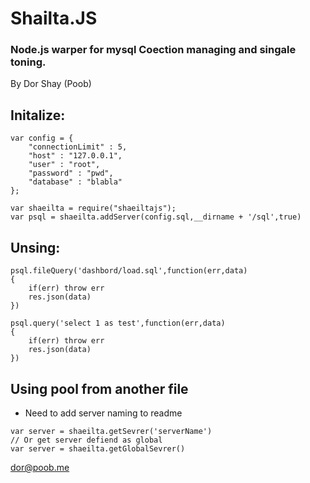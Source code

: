 # Shailta.JS
### Node.js warper for mysql Coection managing and singale toning.
By Dor Shay (Poob)

## Initalize:
```
var config = {
    "connectionLimit" : 5,
    "host" : "127.0.0.1",
	"user" : "root",
	"password" : "pwd",
	"database" : "blabla"
};

var shaeilta = require("shaeiltajs");
var psql = shaeilta.addServer(config.sql,__dirname + '/sql',true)
```

## Unsing:
```
psql.fileQuery('dashbord/load.sql',function(err,data)
{
    if(err) throw err
    res.json(data)
})

psql.query('select 1 as test',function(err,data)
{
    if(err) throw err
    res.json(data)
})
```

## Using pool from another file
* Need to add server naming to readme
```
var server = shaeilta.getSevrer('serverName')
// Or get server defiend as global
var server = shaeilta.getGlobalSevrer()
```

dor@poob.me